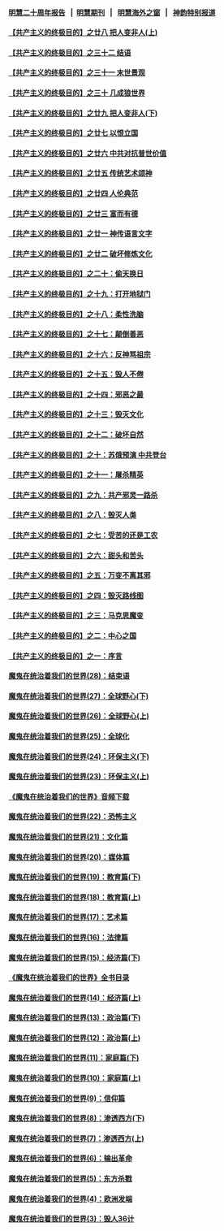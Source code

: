#### [明慧二十周年报告](https://github.com/gfw-breaker/mh-reports/blob/master/README.md?t=07210020) &nbsp;&nbsp;|&nbsp;&nbsp;[明慧期刊](https://github.com/gfw-breaker/mh-qikan) &nbsp;&nbsp;|&nbsp;&nbsp; [明慧海外之窗](https://github.com/gfw-breaker/mh-news/blob/master/README.md?t=07210020) &nbsp;&nbsp;|&nbsp;&nbsp; [神韵特别报道](https://github.com/gfw-breaker/mh-news/blob/master/shenyun.md?t=07210020) 

#### [【共产主义的终极目的】之廿八 把人变非人(上)](../pages/nsc422/n11340492.md?t=07210020) 

#### [【共产主义的终极目的】之三十二 结语](../pages/nsc422/n11360535.md?t=07210020) 

#### [【共产主义的终极目的】之三十一 末世景观](../pages/nsc422/n11351129.md?t=07210020) 

#### [【共产主义的终极目的】之三十 几成狼世界](../pages/nsc422/n11348280.md?t=07210020) 

#### [【共产主义的终极目的】之廿九 把人变非人(下)](../pages/nsc422/n11344140.md?t=07210020) 

#### [【共产主义的终极目的】之廿七 以恨立国](../pages/nsc422/n11336944.md?t=07210020) 

#### [【共产主义的终极目的】之廿六 中共对抗普世价值](../pages/nsc422/n11324785.md?t=07210020) 

#### [【共产主义的终极目的】之廿五 传统艺术颂神](../pages/nsc422/n11296396.md?t=07210020) 

#### [【共产主义的终极目的】之廿四 人伦典范](../pages/nsc422/n11296397.md?t=07210020) 

#### [【共产主义的终极目的】之廿三 富而有德](../pages/nsc422/n11283598.md?t=07210020) 

#### [【共产主义的终极目的】之廿一 神传语言文字](../pages/nsc422/n11263265.md?t=07210020) 

#### [【共产主义的终极目的】之廿二 破坏修炼文化](../pages/nsc422/n11245728.md?t=07210020) 

#### [【共产主义的终极目的】之二十：偷天换日](../pages/nsc422/n11238846.md?t=07210020) 

#### [【共产主义的终极目的】之十九：打开地狱门](../pages/nsc422/n11206376.md?t=07210020) 

#### [【共产主义的终极目的】之十八：柔性洗脑](../pages/nsc422/n11199994.md?t=07210020) 

#### [【共产主义的终极目的】之十七：颠倒善恶](../pages/nsc422/n11179782.md?t=07210020) 

#### [【共产主义的终极目的】之十六：反神骂祖宗](../pages/nsc422/n11166798.md?t=07210020) 

#### [【共产主义的终极目的】之十五：毁人不倦](../pages/nsc422/n11166792.md?t=07210020) 

#### [【共产主义的终极目的】之十四：邪恶之最](../pages/nsc422/n11150249.md?t=07210020) 

#### [【共产主义的终极目的】之十三：毁灭文化](../pages/nsc422/n11135227.md?t=07210020) 

#### [【共产主义的终极目的】之十二：破坏自然](../pages/nsc422/n11135214.md?t=07210020) 

#### [【共产主义的终极目的】之十：苏俄预演 中共登台](../pages/nsc422/n11118424.md?t=07210020) 

#### [【共产主义的终极目的】之十一：屠杀精英](../pages/nsc422/n11118442.md?t=07210020) 

#### [【共产主义的终极目的】之九：共产邪灵一路杀](../pages/nsc422/n11114139.md?t=07210020) 

#### [【共产主义的终极目的】之八：毁灭人类](../pages/nsc422/n11108503.md?t=07210020) 

#### [【共产主义的终极目的】之七：受苦的还是工农](../pages/nsc422/n11101809.md?t=07210020) 

#### [【共产主义的终极目的】之六：甜头和苦头](../pages/nsc422/n11096971.md?t=07210020) 

#### [【共产主义的终极目的】之五：万变不离其邪](../pages/nsc422/n11091285.md?t=07210020) 

#### [【共产主义的终极目的】之四：毁灭路线图](../pages/nsc422/n11086284.md?t=07210020) 

#### [【共产主义的终极目的】之三：马克思魔变](../pages/nsc422/n11061941.md?t=07210020) 

#### [【共产主义的终极目的】之二：中心之国](../pages/nsc422/n11047728.md?t=07210020) 

#### [【共产主义的终极目的】之一：序言](../pages/nsc422/n11086077.md?t=07210020) 

#### [魔鬼在统治着我们的世界(28)：结束语](../pages/nsc422/n10936246.md?t=07210020) 

#### [魔鬼在统治着我们的世界(27)：全球野心(下)](../pages/nsc422/n10928319.md?t=07210020) 

#### [魔鬼在统治着我们的世界(26)：全球野心(上)](../pages/nsc422/n10900318.md?t=07210020) 

#### [魔鬼在统治着我们的世界(25)：全球化](../pages/nsc422/n10788205.md?t=07210020) 

#### [魔鬼在统治着我们的世界(24)：环保主义(下)](../pages/nsc422/n10695307.md?t=07210020) 

#### [魔鬼在统治着我们的世界(23)：环保主义(上)](../pages/nsc422/n10688613.md?t=07210020) 

#### [《魔鬼在统治着我们的世界》音频下载](../pages/nsc422/n10635553.md?t=07210020) 

#### [魔鬼在统治着我们的世界(22)：恐怖主义](../pages/nsc422/n10614727.md?t=07210020) 

#### [魔鬼在统治着我们的世界(21)：文化篇](../pages/nsc422/n10597706.md?t=07210020) 

#### [魔鬼在统治着我们的世界(20)：媒体篇](../pages/nsc422/n10586579.md?t=07210020) 

#### [魔鬼在统治着我们的世界(19)：教育篇(下)](../pages/nsc422/n10564808.md?t=07210020) 

#### [魔鬼在统治着我们的世界(18)：教育篇(上)](../pages/nsc422/n10526970.md?t=07210020) 

#### [魔鬼在统治着我们的世界(17)：艺术篇](../pages/nsc422/n10499093.md?t=07210020) 

#### [魔鬼在统治着我们的世界(16)：法律篇](../pages/nsc422/n10485969.md?t=07210020) 

#### [魔鬼在统治着我们的世界(15)：经济篇(下)](../pages/nsc422/n10469975.md?t=07210020) 

#### [《魔鬼在统治着我们的世界》全书目录](../pages/nsc422/n10464261.md?t=07210020) 

#### [魔鬼在统治着我们的世界(14)：经济篇(上)](../pages/nsc422/n10457370.md?t=07210020) 

#### [魔鬼在统治着我们的世界(13)：政治篇(下)](../pages/nsc422/n10448270.md?t=07210020) 

#### [魔鬼在统治着我们的世界(12)：政治篇(上)](../pages/nsc422/n10444576.md?t=07210020) 

#### [魔鬼在统治着我们的世界(11)：家庭篇(下)](../pages/nsc422/n10440961.md?t=07210020) 

#### [魔鬼在统治着我们的世界(10)：家庭篇(上)](../pages/nsc422/n10435448.md?t=07210020) 

#### [魔鬼在统治着我们的世界(9)：信仰篇](../pages/nsc422/n10432159.md?t=07210020) 

#### [魔鬼在统治着我们的世界(8)：渗透西方(下)](../pages/nsc422/n10429603.md?t=07210020) 

#### [魔鬼在统治着我们的世界(7)：渗透西方(上)](../pages/nsc422/n10426013.md?t=07210020) 

#### [魔鬼在统治着我们的世界(6)：输出革命](../pages/nsc422/n10421536.md?t=07210020) 

#### [魔鬼在统治着我们的世界(5)：东方杀戮](../pages/nsc422/n10417707.md?t=07210020) 

#### [魔鬼在统治着我们的世界(4)：欧洲发端](../pages/nsc422/n10414890.md?t=07210020) 

#### [魔鬼在统治着我们的世界(3)：毁人36计](../pages/nsc422/n10411583.md?t=07210020) 

